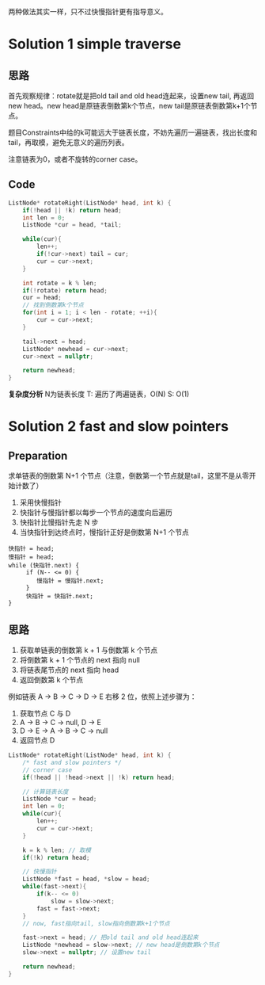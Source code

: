 两种做法其实一样，只不过快慢指针更有指导意义。
# Solution 1 simple traverse
## 思路
首先观察规律：rotate就是把old tail and old head连起来，设置new tail, 再返回new head。new head是原链表倒数第k个节点，new tail是原链表倒数第k+1个节点。

题目Constraints中给的k可能远大于链表长度，不妨先遍历一遍链表，找出长度和tail，再取模，避免无意义的遍历列表。

注意链表为0，或者不旋转的corner case。
## Code
```cpp
ListNode* rotateRight(ListNode* head, int k) {
	if(!head || !k) return head;
	int len = 0;
	ListNode *cur = head, *tail;

	while(cur){
		len++;
		if(!cur->next) tail = cur;
		cur = cur->next;
	}

	int rotate = k % len;
	if(!rotate) return head;
	cur = head;
	// 找到倒数第k个节点
	for(int i = 1; i < len - rotate; ++i){
		cur = cur->next;
	}

	tail->next = head;
	ListNode* newhead = cur->next;
	cur->next = nullptr;

	return newhead;
}
```

**复杂度分析**
N为链表长度
T: 遍历了两遍链表，O(N)
S: O(1)

# Solution 2 fast and slow pointers
## Preparation 
求单链表的倒数第 N+1 个节点（注意，倒数第一个节点就是tail，这里不是从零开始计数了）
1.  采用快慢指针
2.  快指针与慢指针都以每步一个节点的速度向后遍历
3.  快指针比慢指针先走 N 步
4.  当快指针到达终点时，慢指针正好是倒数第 N+1 个节点
```text
快指针 = head;  
慢指针 = head;  
while (快指针.next) {  
	 if (N-- <= 0) {  
	 	慢指针 = 慢指针.next;  
	 }  
	 快指针 = 快指针.next;  
}
```
## 思路
1.  获取单链表的倒数第 k + 1 与倒数第 k 个节点
2.  将倒数第 k + 1 个节点的 next 指向 null
3.  将链表尾节点的 next 指向 head
4.  返回倒数第 k 个节点

例如链表 A -> B -> C -> D -> E 右移 2 位，依照上述步骤为：
1.  获取节点 C 与 D
2.  A -> B -> C -> null, D -> E
3.  D -> E -> A -> B -> C -> null
4.  返回节点 D

```cpp
ListNode* rotateRight(ListNode* head, int k) {
	/* fast and slow pointers */
	// corner case
	if(!head || !head->next || !k) return head;

	// 计算链表长度
	ListNode *cur = head;
	int len = 0;
	while(cur){
		len++;
		cur = cur->next;
	}

	k = k % len; // 取模
	if(!k) return head;

	// 快慢指针
	ListNode *fast = head, *slow = head;
	while(fast->next){
		if(k-- <= 0)
			slow = slow->next;
		fast = fast->next;
	}
	// now, fast指向tail, slow指向倒数第k+1个节点

	fast->next = head; // 把old tail and old head连起来
	ListNode *newhead = slow->next; // new head是倒数第k个节点
	slow->next = nullptr; // 设置new tail

	return newhead;
}	
```
